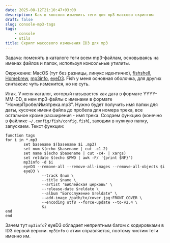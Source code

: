 ```yaml
---
date: 2025-08-12T21:10:47+03:00
description: Как в консоли изменить теги для mp3 массово скриптом
draft: false
slug: console-mp3-tags
tags:
    - console
    - utils
title: Скрипт массового изменения ID3 для mp3
---
```


Задача: поменять в каталоге теги всем mp3-файлам, основываясь на именах файлов и папок, используя консольные утилиты.

Окружение: MacOS (тут без разницы, линукс идентично), [fishshell](https://fishshell.com), [Homebrew](https://brew.sh), [mp3info](https://formulae.brew.sh/formula/mp3info), [eyeD3](https://eyed3.readthedocs.io/en/v0.9.8/). Fish у меня основная оболочка, для других синтаксис чуть изменится, но не суть.

Итак. У меня каталог, который называется как дата в формате YYYY-MM-DD, в нем mp3-файлы с именами в формате "НомерПробелИмятрека.mp3". Нужно будет получить имя папки для даты, кусочек имени файла до пробела для номера трека, все остальное кроме расширения - имя трека.
Создаем функцию (конечно в файлике `~/.config/fish/config.fish`), заходим в нужную папку, запускаем. Текст функции:

```shell
function tags
for i in *.mp3
        set basename $(basename $i .mp3)
        set num $(echo $basename | cut -c1-2)
        set name $(echo $basename | cut -c4- | xargs)
        set reldate $(echo $PWD | awk -F/ '{print $NF}')
        mp3info -d $i
        eyeD3 --remove-all --remove-all-images --remove-all-objects $i
        eyeD3 \
                --track $num \
                --title $name \
                --artist 'Библейская церковь' \
                --release-date $reldate \
                --album "Богослужение $reldate" \
                --add-image /path/to/cover.jpg:FRONT_COVER \
                --encoding utf8 --force-update --to-v2.4 \
                $i
end
end
```

Зачем тут `mp3info`? eyeD3 обладает неприятным багом с кодировками в ID3 первой версии. `mp3info` с этим справляется, поэтому чистим теги именно им.
